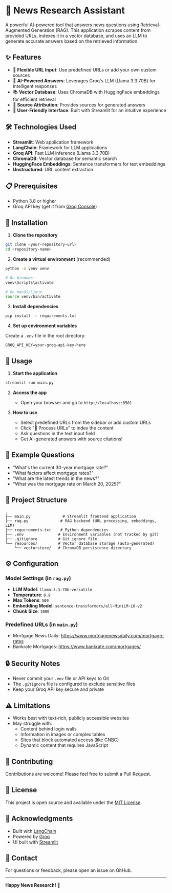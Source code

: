# 📰 News Research Assistant

A powerful AI-powered tool that answers news questions using Retrieval-Augmented Generation (RAG). This application scrapes content from provided URLs, indexes it in a vector database, and uses an LLM to generate accurate answers based on the retrieved information.



## ✨ Features

- 🔗 **Flexible URL Input**: Use predefined URLs or add your own custom sources
- 🤖 **AI-Powered Answers**: Leverages Groq's LLM (Llama 3.3 70B) for intelligent responses
- 📚 **Vector Database**: Uses ChromaDB with HuggingFace embeddings for efficient retrieval
- 🎯 **Source Attribution**: Provides sources for generated answers
- 🚀 **User-Friendly Interface**: Built with Streamlit for an intuitive experience

## 🛠️ Technologies Used

- **Streamlit**: Web application framework
- **LangChain**: Framework for LLM applications
- **Groq API**: Fast LLM inference (Llama 3.3 70B)
- **ChromaDB**: Vector database for semantic search
- **HuggingFace Embeddings**: Sentence transformers for text embeddings
- **Unstructured**: URL content extraction

## 📋 Prerequisites

- Python 3.8 or higher
- Groq API key (get it from [Groq Console](https://console.groq.com/))

## 🚀 Installation

1. **Clone the repository**
```bash
git clone <your-repository-url>
cd <repository-name>
```

2. **Create a virtual environment** (recommended)
```bash
python -m venv venv

# On Windows
venv\Scripts\activate

# On macOS/Linux
source venv/bin/activate
```

3. **Install dependencies**
```bash
pip install -r requirements.txt
```

4. **Set up environment variables**

Create a `.env` file in the root directory:
```env
GROQ_API_KEY=your-groq-api-key-here
```

## 🎯 Usage

1. **Start the application**
```bash
streamlit run main.py
```

2. **Access the app**
   - Open your browser and go to `http://localhost:8501`

3. **How to use**
   - Select predefined URLs from the sidebar or add custom URLs
   - Click "🔄 Process URLs" to index the content
   - Ask questions in the text input field
   - Get AI-generated answers with source citations!

## 📝 Example Questions

- "What's the current 30-year mortgage rate?"
- "What factors affect mortgage rates?"
- "What are the latest trends in the news?"
- "What was the mortgage rate on March 20, 2025?"

## 🎨 Project Structure

```
.
├── main.py              # Streamlit frontend application
├── rag.py              # RAG backend (URL processing, embeddings, LLM)
├── requirements.txt    # Python dependencies
├── .env               # Environment variables (not tracked by git)
├── .gitignore         # Git ignore file
└── resources/         # Vector database storage (auto-generated)
    └── vectorstore/   # ChromaDB persistence directory
```

## ⚙️ Configuration

### Model Settings (in `rag.py`)
- **LLM Model**: `llama-3.3-70b-versatile`
- **Temperature**: `0.9`
- **Max Tokens**: `500`
- **Embedding Model**: `sentence-transformers/all-MiniLM-L6-v2`
- **Chunk Size**: `1000`

### Predefined URLs (in `main.py`)
- Mortgage News Daily: https://www.mortgagenewsdaily.com/mortgage-rates
- Bankrate Mortgages: https://www.bankrate.com/mortgages/

## 🔒 Security Notes

- Never commit your `.env` file or API keys to Git
- The `.gitignore` file is configured to exclude sensitive files
- Keep your Groq API key secure and private

## ⚠️ Limitations

- Works best with text-rich, publicly accessible websites
- May struggle with:
  - Content behind login walls
  - Information in images or complex tables
  - Sites that block automated access (like CNBC)
  - Dynamic content that requires JavaScript

## 🤝 Contributing

Contributions are welcome! Please feel free to submit a Pull Request.

## 📄 License

This project is open source and available under the [MIT License](LICENSE).

## 🙏 Acknowledgments

- Built with [LangChain](https://www.langchain.com/)
- Powered by [Groq](https://groq.com/)
- UI built with [Streamlit](https://streamlit.io/)

## 📧 Contact

For questions or feedback, please open an issue on GitHub.

---

**Happy News Research! 📰**
